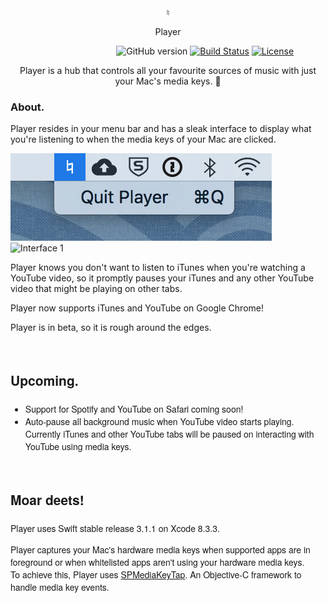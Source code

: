 <p align="center" font-size='200%'>♮</p>
<p align="center" font-size='100%'>Player</p>

&nbsp;&nbsp;&nbsp;&nbsp;&nbsp;&nbsp;&nbsp;&nbsp;&nbsp;&nbsp;&nbsp;&nbsp;&nbsp;&nbsp;&nbsp;&nbsp;&nbsp;&nbsp;&nbsp;&nbsp;&nbsp;&nbsp;&nbsp;&nbsp;&nbsp;&nbsp;&nbsp;&nbsp;&nbsp;&nbsp;&nbsp;&nbsp;&nbsp;&nbsp;&nbsp;&nbsp;&nbsp;&nbsp;&nbsp;&nbsp;&nbsp;&nbsp;
![GitHub version](https://img.shields.io/badge/version-0.2b-yellowgreen.svg)
[![Build Status](https://travis-ci.org/anfederico/Clairvoyant.svg?branch=master)](https://travis-ci.org/anfederico/Clairvoyant)
[![License](https://img.shields.io/badge/license-MIT%20License-brightgreen.svg)](https://opensource.org/licenses/MIT)

<p align="center" font-family='Helvetica Neue' font-size='1.5em'>Player is a hub that controls all your favourite sources of music with just your Mac's media keys. 🎉</p>

<h3 font-family='Helvetica Neue' font-size='1.5em'>About.</h3>

<p font-family='Helvetica Neue' font-size='1.5em'>Player resides in your menu bar and has a sleak interface to display what you're listening to when the media keys of your Mac are clicked.</p>
<img src="Assets/player2.jpg" alt="Menu Bar"/>
<img src="Assets/player1.jpg" alt="Interface 1"/>

<p font-family='Helvetica Neue' font-size='1.5em'>Player knows you don't want to listen to iTunes when you're watching a YouTube video, so it promptly pauses your iTunes and any other YouTube video that might be playing on other tabs.</p>

<p font-family='Helvetica Neue' font-size='1.5em'>Player now supports <span font-family='Helvetica Neue' font-size='1.5em'>iTunes</span> and <span font-family='Helvetica Neue' font-size='1.5em'>YouTube</span> on Google Chrome! </p>
<p font-family='Helvetica Neue' font-size='1.5em'>Player is in beta, so it is rough around the edges.</p>

<br/>
<h3 style="font-family:'Helvetica Neue';font-size:1.5em;">Upcoming.</h3>
<ul>
<li style="font-family:'Helvetica Neue';">Support for <span style="font-family:'Helvetica Neue';"> Spotify </span> and <span style="font-family:'Helvetica Neue';">YouTube on Safari</span> coming soon!</li>
<li style="font-family:'Helvetica Neue';">Auto-pause all background music when YouTube video starts playing. Currently iTunes and other YouTube tabs will be paused on interacting with YouTube using media keys.</li>
</ul>
<br/>

<h3 style="font-family:'Helvetica Neue';font-size:1.5em;">Moar deets!</h3>
<p style="font-family:'Helvetica Neue';">Player uses Swift stable release 3.1.1 on Xcode 8.3.3.</p>
<p style="font-family:'Helvetica Neue';">Player captures your Mac's hardware media keys when supported apps  are in foreground or when whitelisted apps aren't using your hardware media keys.
<br/>
To achieve this, Player uses <a href="https://github.com/nevyn/SPMediaKeyTap">SPMediaKeyTap</a>. An Objective-C framework to handle media key events.
</p>
